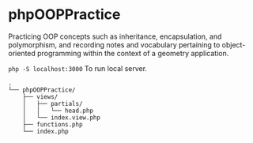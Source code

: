 # phpOOPPractice
Practicing OOP concepts such as inheritance, encapsulation, and polymorphism, and recording notes and vocabulary pertaining to object-oriented programming within the context of a geometry application. 


```php -S localhost:3000```
To run local server. 

```
.
└── phpOOPPractice/
    ├── views/
    │   ├── partials/
    │   │   └── head.php
    │   └── index.view.php
    ├── functions.php
    └── index.php
```
